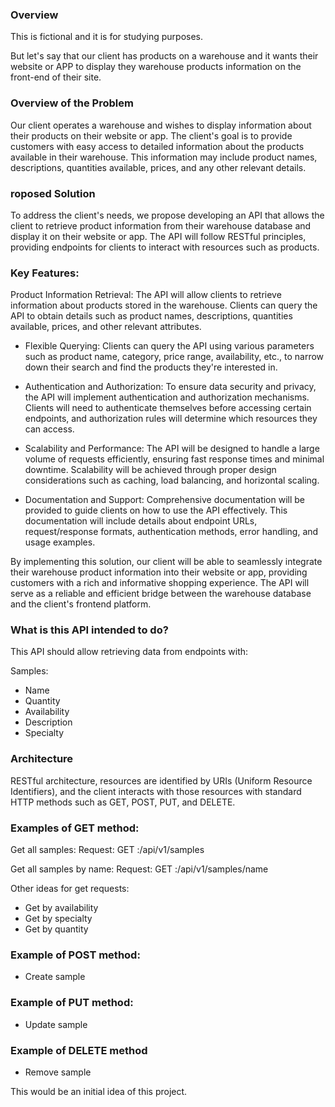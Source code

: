 ### Overview
This is fictional and it is for studying purposes.

But let's say that our client has products on a warehouse and it wants their website or APP
to display they warehouse products information on the front-end of their site.

### Overview of the Problem
Our client operates a warehouse and wishes to display information about their products on their website or app. The client's goal is to provide customers with easy access to detailed information about the products available in their warehouse. This information may include product names, descriptions, quantities available, prices, and any other relevant details.

### roposed Solution
To address the client's needs, we propose developing an API that allows the client to retrieve product information from their warehouse database and display it on their website or app. The API will follow RESTful principles, providing endpoints for clients to interact with resources such as products.

### Key Features:
Product Information Retrieval: The API will allow clients to retrieve information about products stored in the warehouse. Clients can query the API to obtain details such as product names, descriptions, quantities available, prices, and other relevant attributes.

* Flexible Querying: Clients can query the API using various parameters such as product name, category, price range, availability, etc., to narrow down their search and find the products they're interested in.

* Authentication and Authorization: To ensure data security and privacy, the API will implement authentication and authorization mechanisms. Clients will need to authenticate themselves before accessing certain endpoints, and authorization rules will determine which resources they can access.

* Scalability and Performance: The API will be designed to handle a large volume of requests efficiently, ensuring fast response times and minimal downtime. Scalability will be achieved through proper design considerations such as caching, load balancing, and horizontal scaling.

* Documentation and Support: Comprehensive documentation will be provided to guide clients on how to use the API effectively. This documentation will include details about endpoint URLs, request/response formats, authentication methods, error handling, and usage examples.

By implementing this solution, our client will be able to seamlessly integrate their warehouse product information into their website or app, providing customers with a rich and informative shopping experience. The API will serve as a reliable and efficient bridge between the warehouse database and the client's frontend platform.

### What is this API intended to do?

This API should allow retrieving data from endpoints with:

Samples:
* Name
* Quantity
* Availability
* Description
* Specialty

### Architecture

RESTful architecture, resources are identified by URIs (Uniform Resource Identifiers), and the client interacts with those resources with standard HTTP methods such as GET, POST, PUT, and DELETE.

### Examples of GET method:

Get all samples:
Request: GET :/api/v1/samples

Get all samples by name:
Request: GET :/api/v1/samples/name

Other ideas for get requests:

* Get by availability
* Get by specialty
* Get by quantity

### Example of POST method:

* Create sample

### Example of PUT method:

* Update sample

### Example of DELETE method

* Remove sample

This would be an initial idea of this project.